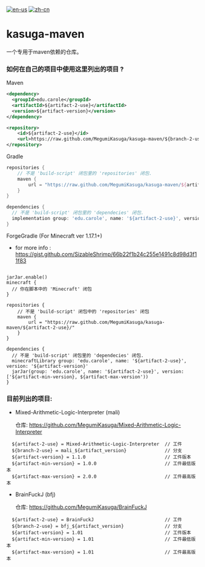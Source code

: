 [![en-us](https://img.shields.io/badge/en-us-blue.svg)](https://github.com/MegumiKasuga/kasuga-maven/blob/master/README.md)
[![zh-cn](https://img.shields.io/badge/zh-cn-green.svg)](https://github.com/MegumiKasuga/kasuga-maven/blob/master/README.zh-cn.md)
# kasuga-maven
一个专用于maven依赖的仓库。

### 如何在自己的项目中使用这里列出的项目 ? 

Maven
``` xml
<dependency>
  <groupId>edu.carole</groupId>
  <artifactId>${artifact-2-use}</artifactId>
  <version>${artifact-version}</version>
</dependency>

<repository>
    <id>${artifact-2-use}</id>
    <url>https://raw.github.com/MegumiKasuga/kasuga-maven/${branch-2-use}/</url>
</repository>
```

Gradle
``` groovy
repositories {
    // 不是 'build-script' 闭包里的 'repositories' 闭包. 
    maven {
        url = "https://raw.github.com/MegumiKasuga/kasuga-maven/${artifact-2-use}/"
    }
}

dependencies {
  // 不是 'build-script' 闭包里的 'dependecies' 闭包. 
  implementation group: 'edu.carole', name: '${artifact-2-use}', version: '${artifact-version}'
}
```

ForgeGradle (For Minecraft ver 1.17.1+)
  - for more info : https://gist.github.com/SizableShrimp/66b22f1b24c255e1491c8d98d3f11f83
```

jarJar.enable()
minecraft {
  // 你在脚本中的 'Minecraft' 闭包
}

repositories {
    // 不是 'build-script' 闭包中的 'repositories' 闭包
    maven {
        url = "https://raw.github.com/MegumiKasuga/kasuga-maven/${artifact-2-use}/"
    }
}

dependencies {
  // 不是 'build-script' 闭包里的 'dependecies' 闭包. 
  minecraftLibrary group: 'edu.carole', name: '${artifact-2-use}', version: '${artifact-version}'
  jarJar(group: 'edu.carole', name: '${artifact-2-use}', version: ['${artifact-min-version}, ${artifact-max-version'))
}
```

### 目前列出的项目:
  - Mixed-Arithmetic-Logic-Interpreter (mali)
    
    仓库: https://github.com/MegumiKasuga/Mixed-Arithmetic-Logic-Interpreter
```
  ${artifact-2-use} = Mixed-Arithmetic-Logic-Interpreter  // 工件
  ${branch-2-use} = mali_${artifact_version}              // 分支
  ${artifact-version} = 1.1.0                             // 工件版本
  ${artifact-min-version} = 1.0.0                         // 工件最低版本
  ${artifact-max-version} = 2.0.0                         // 工件最高版本
```

  - BrainFuckJ (bfj)
    
    仓库: https://github.com/MegumiKasuga/BrainFuckJ
```
  ${artifact-2-use} = BrainFuckJ                          // 工件
  ${branch-2-use} = bfj_${artifact_version}               // 分支
  ${artifact-version} = 1.01                              // 工件版本
  ${artifact-min-version} = 1.01                          // 工件最低版本
  ${artifact-max-version} = 1.01                          // 工件最高版本
```
